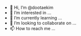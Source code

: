 - 👋 Hi, I’m @dootaekim
- 👀 I’m interested in ...
- 🌱 I’m currently learning ...
- 💞️ I’m looking to collaborate on ...
- 📫 How to reach me ...

<!---
dootaekim/dootaekim is a ✨ special ✨ repository because its `README.md` (this file) appears on your GitHub profile.
You can click the Preview link to take a look at your changes.
--->
